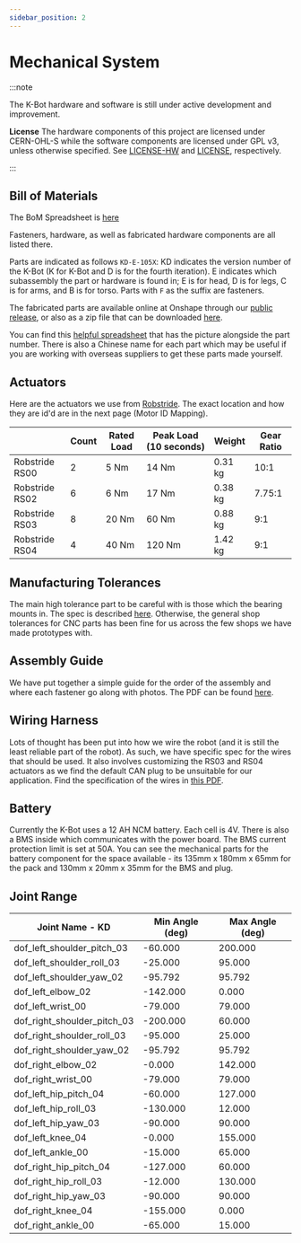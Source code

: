 ```yaml
---
sidebar_position: 2
---
```


# Mechanical System

:::note

The K-Bot hardware and software is still under active development and improvement.

**License**
The hardware components of this project are licensed under CERN-OHL-S while the software components are licensed under GPL v3, unless otherwise specified. See [LICENSE-HW](https://github.com/kscalelabs/kbot/blob/master/LICENSE-HW) and [LICENSE](https://github.com/kscalelabs/kbot/blob/master/LICENSE), respectively.

:::

## Bill of Materials

The BoM Spreadsheet is [here](./assets/Kbot_BOM.xlsx)

Fasteners, hardware, as well as fabricated hardware components are all listed there. 

Parts are indicated as follows `KD-E-105X`: KD indicates the version number of the K-Bot (K for K-Bot and D is for the fourth iteration). E indicates which subassembly the part or hardware is found in; E is for head, D is for legs, C is for arms, and B is for torso. Parts with `F` as the suffix are fasteners. 

The fabricated parts are available online at Onshape through our [public release](https://cad.onshape.com/publications/e15cf8edefacbba3009917c0/), or also as a zip file that can be downloaded [here](./assets/KBot_Parts.zip).

You can find this [helpful spreadsheet](./assets/KBot_UID_to_Pic.xlsx) that has the picture alongside the part number. There is also a Chinese name for each part which may be useful if you are working with overseas suppliers to get these parts made yourself.

## Actuators

Here are the actuators we use from [Robstride](https://robstride.com/). The exact location and how they are id'd are in the next page (Motor ID Mapping). 


|  | Count | Rated Load | Peak Load (10 seconds) | Weight | Gear Ratio |
| --- | --- | --- | --- | --- | --- |
| Robstride RS00 | 2 | 5 Nm | 14 Nm | 0.31 kg | 10:1 |
| Robstride RS02 | 6 | 6 Nm | 17 Nm | 0.38 kg | 7.75:1 |
| Robstride RS03 | 8 | 20 Nm | 60 Nm | 0.88 kg | 9:1 |
| Robstride RS04 | 4 | 40 Nm | 120 Nm | 1.42 kg | 9:1 |


## Manufacturing Tolerances

The main high tolerance part to be careful with is those which the bearing mounts in. The spec is described [here](./assets/KBot_KD_Bearing_bores.pdf). Otherwise, the general shop tolerances for CNC parts has been fine for us across the few shops we have made prototypes with.


## Assembly Guide

We have put together a simple guide for the order of the assembly and where each fastener go along with photos. The PDF can be found [here](./assets/kbot_assembly_guide.pdf).


## Wiring Harness

Lots of thought has been put into how we wire the robot (and it is still the least reliable part of the robot). As such, we have specific spec for the wires that should be used. It also involves customizing the RS03 and RS04 actuators as we find the default CAN plug to be unsuitable for our application. Find the specification of the wires in [this PDF](./assets/kbot_wiring.pdf). 

## Battery

Currently the K-Bot uses a 12 AH NCM battery. Each cell is 4V. There is also a BMS inside which communicates with the power board. The BMS current protection limit is set at 50A. You can see the mechanical parts for the battery component for the space available - its 135mm x 180mm x 65mm for the pack and 130mm x 20mm x 35mm for the BMS and plug.


## Joint Range

| Joint Name - KD | Min Angle (deg) | Max Angle (deg) |
| --- | --- | --- |
| dof_left_shoulder_pitch_03 | -60.000 | 200.000 |
| dof_left_shoulder_roll_03 | -25.000 | 95.000 |
| dof_left_shoulder_yaw_02 | -95.792 | 95.792 |
| dof_left_elbow_02 | -142.000 | 0.000 |
| dof_left_wrist_00 | -79.000 | 79.000 |
| dof_right_shoulder_pitch_03 | -200.000 | 60.000 |
| dof_right_shoulder_roll_03 | -95.000 | 25.000 |
| dof_right_shoulder_yaw_02 | -95.792 | 95.792 |
| dof_right_elbow_02 | -0.000 | 142.000 |
| dof_right_wrist_00 | -79.000 | 79.000 |
| dof_left_hip_pitch_04 | -60.000 | 127.000 |
| dof_left_hip_roll_03 | -130.000 | 12.000 |
| dof_left_hip_yaw_03 | -90.000 | 90.000 |
| dof_left_knee_04 | -0.000 | 155.000 |
| dof_left_ankle_00 | -15.000 | 65.000 |
| dof_right_hip_pitch_04 | -127.000 | 60.000 |
| dof_right_hip_roll_03 | -12.000 | 130.000 |
| dof_right_hip_yaw_03 | -90.000 | 90.000 |
| dof_right_knee_04 | -155.000 | 0.000 |
| dof_right_ankle_00 | -65.000 | 15.000 |

